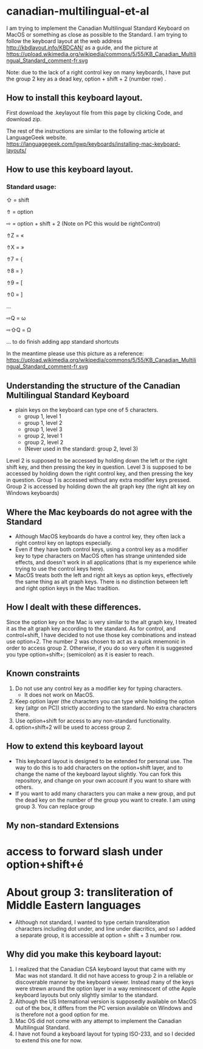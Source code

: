 # canadian-multilingual-et-al
I am trying to implement the Canadian Multilingual Standard Keyboard on MacOS or something as close as possible to the Standard.
I am trying to follow the keyboard layout at the web address http://kbdlayout.info/KBDCAN/ as a guide, and the picture at
https://upload.wikimedia.org/wikipedia/commons/5/55/KB_Canadian_Multilingual_Standard_comment-fr.svg

Note: due to the lack of a right control key on many keyboards, I have put the group 2 key as a dead key, option + shift + 2 (number row) .

## How to install this keyboard layout.
First download the .keylayout file from this page by clicking Code, and download zip.

The rest of the instructions are similar to the following article at LanguageGeek website.
https://languagegeek.com/lgwp/keyboards/installing-mac-keyboard-layouts/

## How to use this keyboard layout.
### Standard usage:
⇧ = shift

⇮ = option               

⇨ = option + shift + 2    (Note on PC this would be rightControl)

⇮Z = «

⇮X = »

⇮7 = {

⇮8 = }

⇮9 = [

⇮0 = ]

... 

⇨Q = ω

⇨⇧Q = Ω

... to do finish adding app standard shortcuts

In the meantime please use this picture as a reference: https://upload.wikimedia.org/wikipedia/commons/5/55/KB_Canadian_Multilingual_Standard_comment-fr.svg


## Understanding the structure of the Canadian Multilingual Standard Keyboard
- plain keys on the keyboard can type one of 5 characters.
  - group 1, level 1
  - group 1, level 2
  - group 1, level 3
  - group 2, level 1
  - group 2, level 2
  - (Never used in the standard: group 2, level 3)

Level 2 is supposed to be accessed by holding down the left or the right shift key, and then pressing the key in question.
Level 3 is supposed to be accessed by holding down the right control key, and then pressing the key in question.
Group 1 is accessed without any extra modifier keys pressed.
Group 2 is accessed by holding down the alt graph key (the right alt key on Windows keyboards)

## Where the Mac keyboards do not agree with the Standard
- Although MacOS keyboards do have a control key, they often lack a right control key on laptops especially.
- Even if they have both control keys, using a control key as a modifier key to type characters on MacOS often has strange unintended side effects, and doesn't work in all applications (that is my experience while trying to use the control keys here).
- MacOS treats both the left and right alt keys as option keys, effectively the same thing as alt graph keys. There is no distinction between left and right option keys in the Mac tradition.

## How I dealt with these differences.
Since the option key on the Mac is very similar to the alt graph key, I treated it as the alt graph key according to the standard.
As for control, and control+shift, I have decided to not use those key combinations and instead use option+2. The number 2 was chosen
to act as a quick mnemonic in order to access group 2. Otherwise, if you do so very often it is suggested you type option+shift+; (semicolon) as
it is easier to reach.


## Known constraints
1. Do not use any control key as a modifier key for typing characters.
   - It does not work on MacOS.
2. Keep option layer (the characters you can type while holding the option key (altgr on PC)) strictly according to the standard. No extra characters there.
3. Use option+shift for access to any non-standard functionality.
4. option+shift+2 will be used to access group 2.

## How to extend this keyboard layout
- This keyboard layout is designed to be extended for personal use. The way to do this is to add characters on the option+shift layer, and
to change the name of the keyboard layout slightly. You can fork this repository, and change on your own account if you want to share with
others.
- If you want to add many characters you can make a new group, and put the dead key on the number of the group you want to create. I am using group 3. You can replace group 

## My non-standard Extensions
# access to forward slash under option+shift+é
# About group 3: transliteration of Middle Eastern languages
- Although not standard, I wanted to type certain transliteration characters including dot under, and line under diacritics, and so I added a separate group, it is accessible at option + shift + 3 number row.


## Why did you make this keyboard layout:
1. I realized that the Canadian CSA keyboard layout that came with my Mac was not standard. It did not have access to group 2 in a reliable or discoverable manner by the keyboard viewer. Instead many of the keys were strewn around the option layer in a way reminescent of othe Apple keyboard layouts but only slightly similar to the standard.
2. Although the US International version is supposedly available on MacOS out of the box, it differs from the PC version available on Windows and is therefore not a good option for me.
3. Mac OS did not come with any attempt to implement the Canadian Multilingual Standard.
4. I have not found a keyboard layout for typing ISO-233, and so I decided to extend this one for now. 
